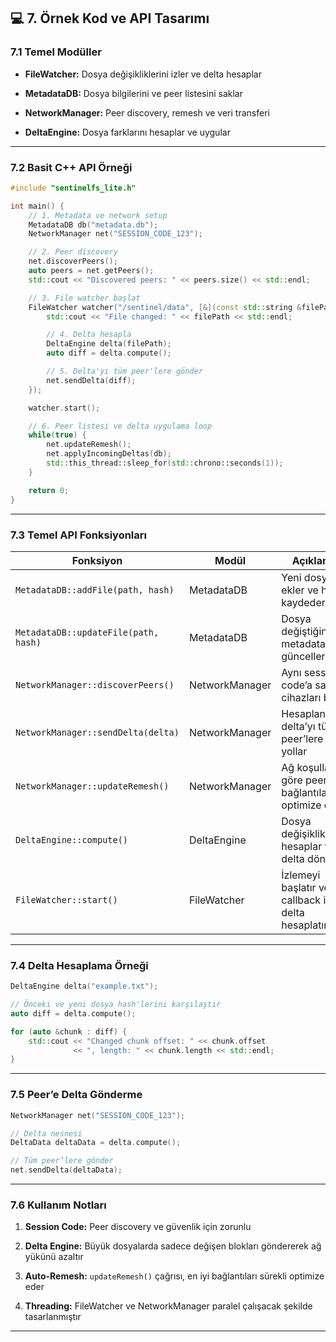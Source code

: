 ## 💻 **7\. Örnek Kod ve API Tasarımı**

### 7.1 Temel Modüller

-   **FileWatcher:** Dosya değişikliklerini izler ve delta hesaplar
    
-   **MetadataDB:** Dosya bilgilerini ve peer listesini saklar
    
-   **NetworkManager:** Peer discovery, remesh ve veri transferi
    
-   **DeltaEngine:** Dosya farklarını hesaplar ve uygular
    

---

### 7.2 Basit C++ API Örneği

```cpp
#include "sentinelfs_lite.h"

int main() {
    // 1. Metadata ve network setup
    MetadataDB db("metadata.db");
    NetworkManager net("SESSION_CODE_123");

    // 2. Peer discovery
    net.discoverPeers();
    auto peers = net.getPeers();
    std::cout << "Discovered peers: " << peers.size() << std::endl;

    // 3. File watcher başlat
    FileWatcher watcher("/sentinel/data", [&](const std::string &filePath){
        std::cout << "File changed: " << filePath << std::endl;

        // 4. Delta hesapla
        DeltaEngine delta(filePath);
        auto diff = delta.compute();

        // 5. Delta'yı tüm peer'lere gönder
        net.sendDelta(diff);
    });

    watcher.start();

    // 6. Peer listesi ve delta uygulama loop
    while(true) {
        net.updateRemesh();
        net.applyIncomingDeltas(db);
        std::this_thread::sleep_for(std::chrono::seconds(1));
    }

    return 0;
}
```

---

### 7.3 Temel API Fonksiyonları

| Fonksiyon | Modül | Açıklama |
| --- | --- | --- |
| `MetadataDB::addFile(path, hash)` | MetadataDB | Yeni dosya ekler ve hash kaydeder |
| `MetadataDB::updateFile(path, hash)` | MetadataDB | Dosya değiştiğinde metadata günceller |
| `NetworkManager::discoverPeers()` | NetworkManager | Aynı session code’a sahip cihazları bulur |
| `NetworkManager::sendDelta(delta)` | NetworkManager | Hesaplanan delta’yı tüm peer’lere yollar |
| `NetworkManager::updateRemesh()` | NetworkManager | Ağ koşullarına göre peer bağlantılarını optimize eder |
| `DeltaEngine::compute()` | DeltaEngine | Dosya değişikliklerini hesaplar ve delta döner |
| `FileWatcher::start()` | FileWatcher | İzlemeyi başlatır ve callback ile delta hesaplatır |

---

### 7.4 Delta Hesaplama Örneği

```cpp
DeltaEngine delta("example.txt");

// Önceki ve yeni dosya hash'lerini karşılaştır
auto diff = delta.compute();

for (auto &chunk : diff) {
    std::cout << "Changed chunk offset: " << chunk.offset
              << ", length: " << chunk.length << std::endl;
}
```

---

### 7.5 Peer’e Delta Gönderme

```cpp
NetworkManager net("SESSION_CODE_123");

// Delta nesnesi
DeltaData deltaData = delta.compute();

// Tüm peer’lere gönder
net.sendDelta(deltaData);
```

---

### 7.6 Kullanım Notları

1.  **Session Code:** Peer discovery ve güvenlik için zorunlu
    
2.  **Delta Engine:** Büyük dosyalarda sadece değişen blokları göndererek ağ yükünü azaltır
    
3.  **Auto-Remesh:** `updateRemesh()` çağrısı, en iyi bağlantıları sürekli optimize eder
    
4.  **Threading:** FileWatcher ve NetworkManager paralel çalışacak şekilde tasarlanmıştır
    

---